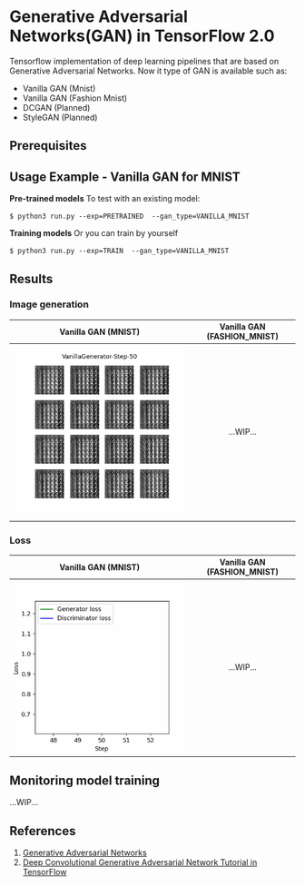 


#  Generative Adversarial Networks(GAN) in TensorFlow 2.0

Tensorflow implementation of deep learning pipelines that are based on Generative Adversarial Networks.
Now it type of GAN is available such as:
* Vanilla GAN (Mnist)
* Vanilla GAN (Fashion Mnist)
* DCGAN (Planned)
* StyleGAN (Planned)


##  Prerequisites


##  Usage Example - Vanilla GAN for MNIST

 <b>Pre-trained models</b>
To test with an existing model:

    $ python3 run.py --exp=PRETRAINED  --gan_type=VANILLA_MNIST

 <b>Training models</b>
Or you can train by yourself

    $ python3 run.py --exp=TRAIN  --gan_type=VANILLA_MNIST



## Results

### Image generation
Vanilla GAN (MNIST)            |  Vanilla GAN (FASHION_MNIST)
:-------------------------:|:-------------------------:
![vanilla_mnist](./documents/VANILLA_MNIST_STEP.gif) |  ...WIP...


### Loss
Vanilla GAN (MNIST)            |  Vanilla GAN (FASHION_MNIST)
:-------------------------:|:-------------------------:
![vanilla_mnist](./documents/VANILLA_MNIST_LOSS.gif) |  ...WIP...



## Monitoring model training
...WIP...

## References
1. [Generative Adversarial Networks](https://arxiv.org/abs/1406.2661)
1. [Deep Convolutional Generative Adversarial Network Tutorial in TensorFlow](https://www.tensorflow.org/beta/tutorials/generative/dcgan)